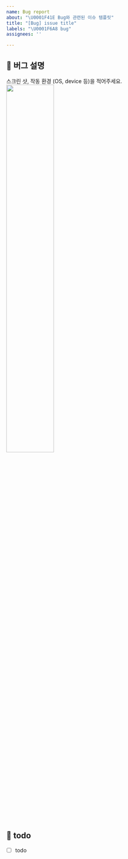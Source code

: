 ```yaml
---
name: Bug report
about: "\U0001F41E Bug와 관련된 이슈 템플릿"
title: "[Bug] issue title"
labels: "\U0001F6A8 bug"
assignees: ''

---
```


## 🐞 버그 설명
스크린 샷, 작동 환경 (OS, device 등)을 적어주세요.
<img src="이미지주소" width="50%" height="50%">

## 📝 todo
- [ ] todo
